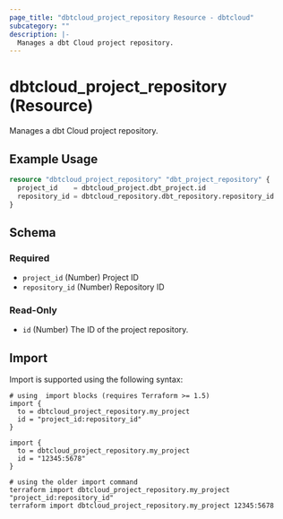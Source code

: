```yaml
---
page_title: "dbtcloud_project_repository Resource - dbtcloud"
subcategory: ""
description: |-
  Manages a dbt Cloud project repository.
---
```


# dbtcloud_project_repository (Resource)


Manages a dbt Cloud project repository.

## Example Usage

```terraform
resource "dbtcloud_project_repository" "dbt_project_repository" {
  project_id    = dbtcloud_project.dbt_project.id
  repository_id = dbtcloud_repository.dbt_repository.repository_id
}
```

<!-- schema generated by tfplugindocs -->
## Schema

### Required

- `project_id` (Number) Project ID
- `repository_id` (Number) Repository ID

### Read-Only

- `id` (Number) The ID of the project repository.

## Import

Import is supported using the following syntax:

```shell
# using  import blocks (requires Terraform >= 1.5)
import {
  to = dbtcloud_project_repository.my_project
  id = "project_id:repository_id"
}

import {
  to = dbtcloud_project_repository.my_project
  id = "12345:5678"
}

# using the older import command
terraform import dbtcloud_project_repository.my_project "project_id:repository_id"
terraform import dbtcloud_project_repository.my_project 12345:5678
```
